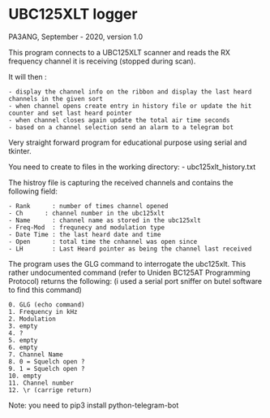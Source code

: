 # UBC125XLT logger

PA3ANG, September - 2020, version 1.0

This program connects to a UBC125XLT scanner and reads the RX frequency channel it is receiving (stopped during scan).

It will then :

	- display the channel info on the ribbon and display the last heard channels in the given sort	
	- when channel opens create entry in history file or update the hit counter and set last heard pointer	
	- when channel closes again update the total air time seconds 	
	- based on a channel selection send an alarm to a telegram bot 

Very straight forward program for educational purpose using serial and tkinter.

You need to create to files in the working directory:
    - ubc125xlt_history.txt  

The histroy file is capturing the received channels and contains the following field:

    - Rank      : number of times channel opened	
    - Ch      : channel number in the ubc125xlt	
    - Name      : channel name as stored in the ubc125xlt	
    - Freq-Mod  : frequnecy and modulation type	
    - Date Time : the last heard date and time	
    - Open      : total time the cnhannel was open since	
    - LH        : Last Heard pointer as being the channel last received
	
The program uses the GLG command to interrogate the ubc125xlt. This rather undocumented command (refer to Uniden BC125AT Programming Protocol) returns the following:
(i used a serial port sniffer on butel software to find this command)

    0. GLG (echo command)	
    1. Frequency in kHz	
    2. Modulation	
    3. empty	
    4. ?	
    5. empty	
    6. empty	
    7. Channel Name
    8. 0 = Squelch open ?	
    9. 1 = Squelch open ?
    10. empty
    11. Channel number
    12. \r (carrige return)
   

Note: you need to pip3 install python-telegram-bot
